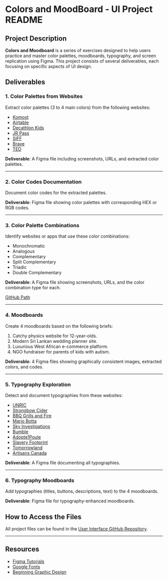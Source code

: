# Colors and MoodBoard - UI Project README

## Project Description

**Colors and Moodboard** is a series of exercises designed to help users practice and master color palettes, moodboards, typography, and screen replication using Figma. This project consists of several deliverables, each focusing on specific aspects of UI design.

## Deliverables

### 1. **Color Palettes from Websites**

Extract color palettes (3 to 4 main colors) from the following websites:

- [Komoot](https://www.komoot.com/)
- [Airtable](https://www.airtable.com/)
- [Decathlon Kids](https://www.decathlon.com/collections/kids-gift-ideas)
- [JR Pass](https://www.jrpass.com/)
- [SIFF](https://www.thesiff.com/)
- [Brave](https://brave.com/es/)
- [TED](https://www.ted.com/)

**Deliverable**: A Figma file including screenshots, URLs, and extracted color palettes.


---

### 2. **Color Codes Documentation**

Document color codes for the extracted palettes.

**Deliverable**: Figma file showing color palettes with corresponding HEX or RGB codes.



---

### 3. **Color Palette Combinations**

Identify websites or apps that use these color combinations:

- Monochromatic
- Analogous
- Complementary
- Split Complementary
- Triadic
- Double Complementary

**Deliverable**: A Figma file showing screenshots, URLs, and the color combination type for each.

[GitHub Path](https://github.com/Athooh/User-Interface/blob/main/ColorCombinations/ColorCombinations_FigmaFile.pdf)

---

### 4. **Moodboards**

Create 4 moodboards based on the following briefs:

1. Catchy physics website for 12-year-olds.
2. Modern Sri Lankan wedding planner site.
3. Luxurious West African e-commerce platform.
4. NGO fundraiser for parents of kids with autism.

**Deliverable**: 4 Figma files showing graphically consistent images, extracted colors, and codes.


---

### 5. **Typography Exploration**

Detect and document typographies from these websites:

- [UNRIC](https://unric.org/no)
- [Strongbow Cider](https://www.strongbowcider.com/bug-exterminator-brisbane)
- [BBQ Grills and Fire](http://www.bbqgrillsandfire.com/)
- [Mario Botta](https://pt.wikipedia.org/wiki/Mario_Botta)
- [Sky Investigations](https://skyinvestigations.com/)
- [Bumble](https://bumble.com/)
- [Adopte1Poule](https://adopte1poule.fr/)
- [Slavery Footprint](http://slaveryfootprint.org/)
- [Tomorrowland](https://www.tomorrowland.com/fr/festival/bienvenue)
- [Artisans Canada](https://artisanscanada.com/)

**Deliverable**: A Figma file documenting all typographies.

---


### 6. **Typography Moodboards**

Add typographies (titles, buttons, descriptions, text) to the 4 moodboards.

**Deliverable**: Figma file for typography-enhanced moodboards.



## How to Access the Files

All project files can be found in the [User Interface GitHub Repository](https://github.com/Athooh/User-Interface).

---

## Resources

- [Figma Tutorials](https://www.youtube.com/watch?v=FTFaQWZBqQ8)
- [Google Fonts](https://fonts.google.com/)
- [Beginning Graphic Design](https://edu.gcfglobal.org/en/beginning-graphic-design/) 

